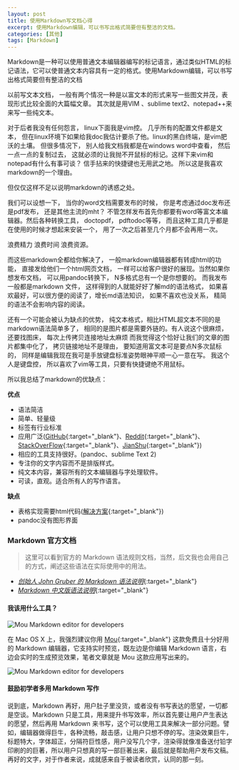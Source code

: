 ```yaml
---
layout: post
title: 使用Markdown写文档心得
excerpt: 使用Markdown编辑，可以书写出格式简要但有整洁的文档。
categories: [其他]
tags: [Markdown]
---
```


Markdown是一种可以使用普通文本编辑器编写的标记语言，通过类似HTML的标记语法，它可以使普通文本内容具有一定的格式。使用Markdown编辑，可以书写出格式简要但有整洁的文档

以前写文本文档， 一般有两个情况一种是以富文本的形式来写一些图文并茂，表现形式比较全面的大篇幅文章。 其次就是用VIM 、sublime text2、notepad++来来写一些纯文本。

对于后者我没有任何怨言， linux下面我是vim控。 几乎所有的配置文件都是文本， 但在linux环境下如果给我doc我估计要杀了他。linux的黑白终端，是vim肥沃的土壤。 但很多情况下， 别人给我文档我都是在windows word中查看， 然后一点一点的复制过去， 这就必须的让我抛不开鼠标的标记。这样下来vim和notepad有什么有事可谈？ 信手拈来的快捷键也无用武之地。 所以这是我喜欢markdown的一个理由。

但仅仅这样不足以说明markdown的诱惑之处。

我们可以设想一下， 当你的word文档需要发布的时候， 你是考虑通过doc发布还是pdf发布， 还是其他主流的mht？ 不管怎样发布首先你都要有word等富文本编辑器。然后各种转换工具， doctopdf， pdftodoc等等， 而且这种工具几乎都是在使用的时候才想起来安装一个， 用了一次之后甚至几个月都不会再用一次。

浪费精力 浪费时间 浪费资源。

而这些markdown全都给你解决了， 一般markdown编辑器都有转成html的功能， 直接发给他们一个html网页文档， 一样可以给客户很好的展现。当然如果你想发布文档， 可以用pandoc转换下， N多格式总有一个是你想要的。 而我发布一般都是markdown 文件， 这样得到的人就能好好了解md的语法格式， 如果喜欢最好，可以很方便的阅读了，增长md语法知识， 如果不喜欢也没关系， 精简的语法不会影响内容的阅读。

还有一个可能会被认为缺点的优势， 纯文本格式，相比HTML超文本不同的是markdown语法简单多了， 相同的是图片都是需要外链的。有人说这个很麻烦，还要找图床， 每次上传拷贝连接地址太麻烦 而我觉得这个恰好让我们的文章的图片都集中化了， 拷贝链接地址不是理由， 要知道用富文本可是要点N多次鼠标的， 同样是编辑我现在我可是手放键盘标准姿势眼神平顺一心一意在写。 我这个人是键盘控， 所以喜欢了vim等工具，只要有快捷键绝不用鼠标。

所以我总结了markdown的优缺点：

**优点**

- 语法简洁
- 简单、轻量级
- 标签有行业标准
- 应用广泛([GitHub](https://github.com/guoyunsky/Markdown-Chinese-Demo/blob/master/README.md){:target="_blank"}、[Reddit](http://www.reddit.com/){:target="_blank"}、[StackOverFlow](http://stackoverflow.com/){:target="_blank"}、[JianShu](http://jianshu.io/){:target="_blank"})
- 相应的工具支持很好。(pandoc、sublime Text 2)
- 专注你的文字内容而不是排版样式。
- 纯文本内容，兼容所有的文本编辑器与字处理软件。
- 可读，直观。适合所有人的写作语言。

**缺点**

- 表格实现需要html代码([解决方案](http://www.ituring.com.cn/article/3452){:target="_blank"})
- pandoc没有图形界面

### Markdown 官方文档

> 这里可以看到官方的 Markdown 语法规则文档，当然，后文我也会用自己的方式，阐述这些语法在实际使用中的用法。

- [*创始人 John Gruber 的 Markdown 语法说明*](http://daringfireball.net/projects/markdown/syntax){:target="_blank"}
- [*Markdown 中文版语法说明*](http://wowubuntu.com/markdown/#list){:target="_blank"}

#### 我该用什么工具？

![Mou Markdown editor for developers](http://static.zhnytech.com/blog/2015/10/54b0855cf47d559c8c59e8f503af17d410f70_mw_800_wm_1_wmp_3.jpg)

在 Mac OS X 上，我强烈建议你用 [Mou](http://mouapp.com/){:target="_blank"} 这款免费且十分好用的 Markdown 编辑器，它支持实时预览，既左边是你编辑 Markdown 语言，右边会实时的生成预览效果，笔者文章就是 Mou 这款应用写出来的。

![Mou Markdown editor for developers](http://static.zhnytech.com/blog/2015/10/mon_54b085.png)

#### 鼓励初学者多用 Markdown 写作

说到底，Markdown 再好，用户肚子里没货，或者没有书写表达的愿望，一切都是空谈。Markdown 只是工具，用来提升书写效率，所以首先要让用户产生表达的愿望，然后再用 Markdown 来书写，这个可以使用工具来解决一部分问题。譬如，编辑器做得巨牛，各种流畅，敲击感，让用户只想不停的写。渲染效果巨牛，标题特大，字体超正，分隔符巨性感，用户没写几个字，渲染得就像准备送付铅字印刷的的巨著，所以用户只想真的写一部巨著出来，最后就是帮助用户发布文稿。再好的文字，对于作者来说，成就感来自于被读者欣赏，认同的那一刻。



